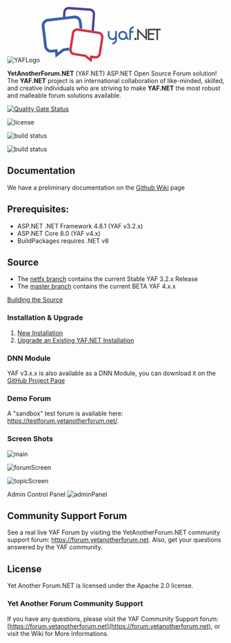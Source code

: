 ![YAFLogo](https://github.com/YAFNET/YAFNET/assets/722575/a0a96b6e-22d2-4096-99bd-936e0c70d475)<?xml version="1.0" encoding="UTF-8"?>
<svg xmlns="http://www.w3.org/2000/svg" xmlns:xlink="http://www.w3.org/1999/xlink" width="276" height="128" viewBox="0 0 276 128" version="1.1">
<g id="surface1">
<path style=" stroke:none;fill-rule:evenodd;fill:rgb(30.588235%,27.058824%,58.823529%);fill-opacity:1;" d="M 112.359375 3.566406 L 63.269531 0.03125 C 56.445312 -0.457031 50.464844 4.71875 49.96875 11.53125 L 48.894531 26.445312 L 54.351562 25.996094 L 55.367188 11.917969 C 55.644531 8.09375 59.054688 5.144531 62.882812 5.421875 L 111.972656 8.957031 C 115.804688 9.234375 118.753906 12.636719 118.476562 16.464844 L 115.757812 54.164062 C 115.695312 55.023438 115.472656 55.867188 115.101562 56.644531 L 120.542969 57.578125 C 120.871094 56.601562 121.074219 55.585938 121.144531 54.554688 L 123.867188 16.855469 C 124.359375 10.035156 119.179688 4.058594 112.359375 3.566406 Z M 112.359375 3.566406 "/>
<path style=" stroke:none;fill-rule:nonzero;fill:rgb(22.745098%,37.647059%,66.666667%);fill-opacity:1;" d="M 63.582031 96.605469 C 63.707031 95.796875 63.835938 94.988281 63.960938 94.183594 L 49.585938 95.894531 L 37.183594 105.164062 L 36.265625 97.484375 L 22.324219 99.144531 C 17.3125 99.742188 12.699219 96.117188 12.101562 91.109375 L 6.472656 44.003906 C 5.875 39 9.507812 34.390625 14.519531 33.792969 L 75.851562 26.480469 C 80.863281 25.882812 85.476562 29.511719 86.074219 34.519531 C 86.671875 39.527344 87.269531 44.550781 87.871094 49.570312 L 94.449219 50.589844 L 92.441406 33.757812 C 91.421875 25.242188 83.617188 19.109375 75.09375 20.125 L 13.757812 27.433594 C 5.234375 28.449219 -0.90625 36.25 0.109375 44.765625 L 5.742188 91.863281 C 6.757812 100.378906 14.5625 106.515625 23.085938 105.5 L 30.667969 104.59375 L 32.140625 116.929688 L 52.050781 102.046875 L 63.625 100.664062 C 63.386719 99.324219 63.371094 97.949219 63.582031 96.605469 Z M 63.582031 96.605469 "/>
<path style=" stroke:none;fill-rule:nonzero;fill:rgb(83.137255%,20%,25.882353%);fill-opacity:1;" d="M 132.847656 57.265625 L 95.035156 51.363281 L 88.457031 50.335938 L 84.214844 49.675781 C 77.460938 48.621094 71.0625 53.28125 70.007812 60.03125 C 68.1875 71.671875 66.367188 83.3125 64.546875 94.953125 L 64.167969 97.375 C 63.957031 98.722656 63.96875 100.09375 64.207031 101.4375 C 65.113281 106.519531 69.160156 110.726562 74.535156 111.566406 L 100.195312 115.570312 L 115.621094 127.996094 L 117.152344 118.21875 L 123.160156 119.15625 C 129.917969 120.210938 136.3125 115.550781 137.367188 108.796875 L 143.210938 71.453125 C 144.269531 64.707031 139.601562 58.320312 132.847656 57.265625 Z M 137.867188 70.625 L 132.027344 107.96875 C 131.433594 111.757812 127.792969 114.414062 124 113.820312 L 112.644531 112.050781 L 111.726562 117.921875 L 102.464844 110.460938 L 75.371094 106.230469 C 72.460938 105.777344 70.21875 103.53125 69.601562 100.796875 C 69.410156 99.949219 69.378906 99.070312 69.511719 98.210938 C 69.71875 96.902344 69.921875 95.59375 70.128906 94.289062 C 71.871094 83.148438 73.613281 72.003906 75.355469 60.863281 C 75.949219 57.074219 79.589844 54.417969 83.382812 55.011719 L 89.125 55.90625 L 95.699219 56.933594 L 132.011719 62.601562 C 135.804688 63.195312 138.460938 66.835938 137.867188 70.625 Z M 137.867188 70.625 "/>
<path style=" stroke:none;fill-rule:nonzero;fill:rgb(22.745098%,37.647059%,66.666667%);fill-opacity:1;" d="M 174.355469 76.125 C 174.355469 81.8125 169.625 86.496094 163.890625 86.496094 L 163.890625 82.5625 C 167.492188 82.5625 170.378906 79.679688 170.378906 76.125 L 170.378906 74.160156 C 168.621094 75.625 166.363281 76.460938 163.890625 76.460938 C 158.160156 76.460938 153.597656 71.691406 153.472656 66.007812 L 153.472656 55.804688 L 157.363281 55.804688 L 157.363281 66.046875 C 157.363281 69.644531 160.292969 72.53125 163.890625 72.53125 C 165.613281 72.535156 167.269531 71.855469 168.484375 70.636719 C 169.703125 69.421875 170.386719 67.769531 170.378906 66.046875 L 170.378906 55.804688 L 174.355469 55.804688 Z M 174.355469 76.125 "/>
<path style=" stroke:none;fill-rule:nonzero;fill:rgb(22.745098%,37.647059%,66.666667%);fill-opacity:1;" d="M 201.730469 76.417969 C 199.429688 76.042969 197.671875 74.242188 196.414062 72.402344 C 194.492188 74.953125 191.476562 76.5 188.085938 76.5 C 182.308594 76.5 177.621094 71.820312 177.621094 66.007812 C 177.621094 60.238281 182.308594 55.597656 188.085938 55.597656 C 193.902344 55.597656 198.507812 60.238281 198.507812 66.007812 L 198.507812 66.886719 C 198.507812 69.226562 199.804688 71.484375 201.730469 72.488281 Z M 188.085938 59.566406 C 184.445312 59.566406 181.558594 62.410156 181.558594 66.007812 C 181.558594 69.644531 184.445312 72.570312 188.085938 72.570312 C 191.726562 72.570312 194.574219 69.644531 194.574219 66.007812 C 194.574219 62.410156 191.726562 59.566406 188.085938 59.566406 Z M 188.085938 59.566406 "/>
<path style=" stroke:none;fill-rule:nonzero;fill:rgb(22.745098%,37.647059%,66.666667%);fill-opacity:1;" d="M 207.046875 55.722656 L 207.003906 55.761719 L 212.90625 55.761719 L 212.90625 59.695312 L 207.003906 59.695312 L 207.042969 76.5 L 203.152344 76.5 L 203.152344 55.636719 C 203.144531 52.875 204.242188 50.222656 206.195312 48.269531 C 208.152344 46.316406 210.808594 45.21875 213.574219 45.226562 L 213.574219 49.117188 C 209.976562 49.117188 207.046875 52.125 207.046875 55.722656 Z M 207.046875 55.722656 "/>
<path style=" stroke:none;fill-rule:nonzero;fill:rgb(26.666667%,26.27451%,25.882353%);fill-opacity:1;" d="M 214.703125 74.113281 C 214.710938 72.59375 215.941406 71.363281 217.464844 71.355469 C 218.210938 71.355469 218.859375 71.628906 219.40625 72.171875 C 219.949219 72.71875 220.222656 73.363281 220.222656 74.113281 C 220.21875 75.226562 219.546875 76.226562 218.519531 76.65625 C 217.492188 77.085938 216.304688 76.855469 215.511719 76.074219 C 214.972656 75.542969 214.703125 74.886719 214.703125 74.113281 Z M 214.703125 74.113281 "/>
<path style=" stroke:none;fill-rule:nonzero;fill:rgb(26.666667%,26.27451%,25.882353%);fill-opacity:1;" d="M 221.496094 49.449219 L 240.75 69.21875 L 240.75 50.492188 L 244.308594 50.492188 L 244.308594 77.707031 L 225.054688 58.027344 L 225.054688 76.503906 L 221.5 76.503906 Z M 221.496094 49.449219 "/>
<path style=" stroke:none;fill-rule:nonzero;fill:rgb(26.666667%,26.27451%,25.882353%);fill-opacity:1;" d="M 246.195312 50.492188 L 260.621094 50.492188 L 260.621094 54.042969 L 249.710938 54.042969 L 249.710938 60.535156 L 260.621094 60.535156 L 260.621094 64.046875 L 249.710938 64.046875 L 249.710938 72.988281 L 260.621094 72.988281 L 260.621094 76.5 L 246.195312 76.5 Z M 246.195312 50.492188 "/>
<path style=" stroke:none;fill-rule:nonzero;fill:rgb(26.666667%,26.27451%,25.882353%);fill-opacity:1;" d="M 260.078125 50.492188 L 276 50.492188 L 276 54.042969 L 269.785156 54.042969 L 269.785156 76.503906 L 266.269531 76.503906 L 266.269531 54.042969 L 260.078125 54.042969 Z M 260.078125 50.492188 "/>
</g>
</svg>



**YetAnotherForum.NET** (YAF.NET) ASP.NET Open Source Forum solution! The **YAF.NET** project is an international collaboration of like-minded, skilled, and creative individuals who are striving to make **YAF.NET** the most robust and malleable forum solutions available.

[![Quality Gate Status](https://sonarcloud.io/api/project_badges/measure?project=YAFNET_YAFNET&metric=alert_status)](https://sonarcloud.io/dashboard?id=YAFNET_YAFNET)

![license](https://img.shields.io/github/license/yafnet/yafnet)

![build status](https://github.com/yafnet/yafnet/actions/workflows/build.yml/badge.svg)

![build status](https://github.com/yafnet/yafnet/actions/workflows/build-netfx.yml/badge.svg)

## Documentation
We have a preliminary documentation on the [Github Wiki](https://github.com/YAFNET/YAFNET/wiki) page

## Prerequisites:
* ASP.NET .NET Framework 4.8.1 (YAF v3.2.x)
* ASP.NET Core 8.0 (YAF v4.x)
* BuildPackages requires .NET v8

## Source 
* The [netfx branch](https://github.com/YAFNET/YAFNET/tree/netfx) contains the current Stable YAF 3.2.x Release
* The [master branch](https://github.com/YAFNET/YAFNET) contains the current BETA YAF 4.x.x

[Building the Source](https://github.com/YAFNET/YAFNET/wiki#building-the-source)

### Installation & Upgrade

1.  [New Installation](https://github.com/YAFNET/YAFNET/wiki#installation)
2.  [Upgrade an Existing YAF.NET Installation](https://github.com/YAFNET/YAFNET/wiki/Upgrade-an-Existing-YAF.NET-Installation)

### DNN Module

YAF v3.x.x is also available as a DNN Module, you can download it on the [GitHub Project Page](https://github.com/YAFNET/YAFNET-DNN)

### Demo Forum

A "sandbox" test forum is available here: https://testforum.yetanotherforum.net/.

### Screen Shots

![main](https://github.com/YAFNET/YAFNET/assets/722575/14fd0a8e-190c-49d3-b32b-4535e60a6bd2)

![forumScreen](https://github.com/YAFNET/YAFNET/assets/722575/bb881ab1-ed65-471e-9666-76ccc4e55c59)

![topicScreen](https://github.com/YAFNET/YAFNET/assets/722575/7b813f95-6635-4c57-a1d0-6b9b269691b4)


Admin Control Panel
![adminPanel](https://github.com/YAFNET/YAFNET/assets/722575/a15db6ba-18bb-41e2-bd3c-01aa532cfd24)


## Community Support Forum

See a real live YAF Forum by visiting the YetAnotherForum.NET community support forum: https://forum.yetanotherforum.net. Also, get your questions answered by the YAF community.

## License

Yet Another Forum.NET is licensed under the Apache 2.0 license. 


### Yet Another Forum Community Support

If you have any questions, please visit the YAF Community Support forum: [https://forum.yetanotherforum.net](https://forum.yetanotherforum.net), or visit the Wiki for More Informations.

